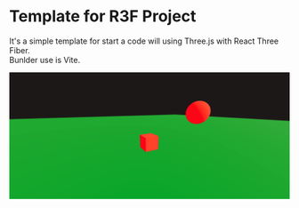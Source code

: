 # Template for R3F Project

It's a simple template for start a code will using Three.js with React Three Fiber.  
Bunlder use is Vite.

![Picture of Home Page](./ReadMe/HomePage.png)
